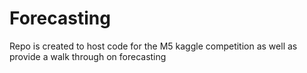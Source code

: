 # Forecasting
Repo is created to host code for the M5 kaggle competition as well as provide a walk through on forecasting
